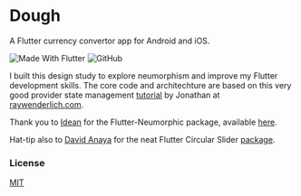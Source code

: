 # Dough

A Flutter currency convertor app for Android and iOS.

![Made With Flutter](https://img.shields.io/badge/-Made%20With%20Flutter-informational?style=flat-square&logo=flutter)
![GitHub](https://img.shields.io/github/license/jurgenizer/dough?style=flat-square)

I built this design study to explore neumorphism and improve my Flutter development skills.
The core code and architechture are based on this very good provider state management [tutorial](https://www.raywenderlich.com/6373413-state-management-with-provider) by Jonathan at [raywenderlich.com](https://www.raywenderlich.com).

Thank you to [Idean](https://www.idean.com/) for the Flutter-Neumorphic package, available [here](https://pub.dev/packages/flutter_neumorphic).

Hat-tip also to [David Anaya](https://github.com/davidanaya/flutter-circular-slider) for the neat Flutter Circular Slider [package](https://pub.dev/packages/flutter_circular_slider).

### License

[MIT](https://github.com/jurgenizer/dough/blob/master/LICENSE)
